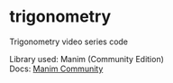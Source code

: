# trigonometry
Trigonometry video series code

Library used: Manim (Community Edition) <br />
Docs: <a href="https://docs.manim.community/en/stable/">Manim Community</a>

